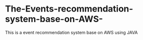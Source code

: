 # The-Events-recommendation-system-base-on-AWS-
This is a event recommendation  system base on AWS using JAVA
